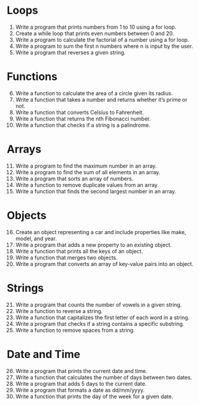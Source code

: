# Loops 
1. Write a program that prints numbers from 1 to 10 using a for loop.
2. Create a while loop that prints even numbers between 0 and 20.
3. Write a program to calculate the factorial of a number using a for loop.
4. Write a program to sum the first n numbers where n is input by the user.
5. Write a program that reverses a given string.

# Functions
6. Write a function to calculate the area of a circle given its radius.
7. Write a function that takes a number and returns whether it’s prime or not.
8. Write a function that converts Celsius to Fahrenheit.
9. Write a function that returns the nth Fibonacci number.
10. Write a function that checks if a string is a palindrome.


# Arrays
11. Write a program to find the maximum number in an array.
12. Write a program to find the sum of all elements in an array.
13. Write a program that sorts an array of numbers.
14. Write a function to remove duplicate values from an array.
15. Write a function that finds the second largest number in an array.


# Objects
16. Create an object representing a car and include properties like make, model, and year.
17. Write a program that adds a new property to an existing object.
18. Write a function that prints all the keys of an object.
19. Write a function that merges two objects.
20. Write a program that converts an array of key-value pairs into an object.


# Strings
21. Write a program that counts the number of vowels in a given string.
22. Write a function to reverse a string.
23. Write a function that capitalizes the first letter of each word in a string.
24. Write a program that checks if a string contains a specific substring.
25. Write a function to remove spaces from a string.


# Date and Time
26. Write a program that prints the current date and time.
27. Write a function that calculates the number of days between two dates.
28. Write a program that adds 5 days to the current date.
29. Write a program that formats a date as dd/mm/yyyy.
30. Write a function that prints the day of the week for a given date.